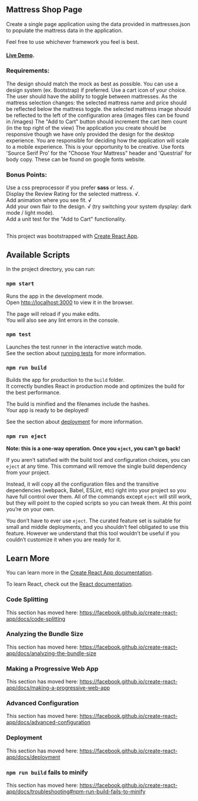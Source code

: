 ## Mattress Shop Page
Create a single page application using the data provided in mattresses.json to populate the mattress data in the application.

Feel free to use whichever framework you feel is best.

#### [Live Demo](https://rsobrado.github.io/Gap).

### Requirements:
The design should match the mock as best as possible.
You can use a design system (ex. Bootstrap) if preferred.
Use a cart icon of your choice.
The user should have the ability to toggle between mattresses.
As the mattress selection changes:
the selected mattress name and price should be reflected below the mattress toggle.
the selected mattress image should be reflected to the left of the configuration area (images files can be found in /images)
The "Add to Cart" button should increment the cart item count (in the top right of the view)
The application you create should be responsive though we have only provided the design for the desktop experience. You are responsible for deciding how the application will scale to a mobile experience. This is your opportunity to be creative.
Use fonts 'Source Serif Pro' for the "Choose Your Mattress" header and 'Questrial' for body copy. These can be found on google fonts website.
### Bonus Points:
Use a css preprocessor if you prefer **sass** or less. √.     
Display the Review Rating for the selected mattress. √.     
Add animation where you see fit. √     
Add your own flair to the design. √ (try switching your system dysplay: dark mode / light mode).    
Add a unit test for the "Add to Cart" functionality.    

## 

This project was bootstrapped with [Create React App](https://github.com/facebook/create-react-app).

## Available Scripts

In the project directory, you can run:

### `npm start`

Runs the app in the development mode.<br />
Open [http://localhost:3000](http://localhost:3000) to view it in the browser.

The page will reload if you make edits.<br />
You will also see any lint errors in the console.

### `npm test`

Launches the test runner in the interactive watch mode.<br />
See the section about [running tests](https://facebook.github.io/create-react-app/docs/running-tests) for more information.

### `npm run build`

Builds the app for production to the `build` folder.<br />
It correctly bundles React in production mode and optimizes the build for the best performance.

The build is minified and the filenames include the hashes.<br />
Your app is ready to be deployed!

See the section about [deployment](https://facebook.github.io/create-react-app/docs/deployment) for more information.

### `npm run eject`

**Note: this is a one-way operation. Once you `eject`, you can’t go back!**

If you aren’t satisfied with the build tool and configuration choices, you can `eject` at any time. This command will remove the single build dependency from your project.

Instead, it will copy all the configuration files and the transitive dependencies (webpack, Babel, ESLint, etc) right into your project so you have full control over them. All of the commands except `eject` will still work, but they will point to the copied scripts so you can tweak them. At this point you’re on your own.

You don’t have to ever use `eject`. The curated feature set is suitable for small and middle deployments, and you shouldn’t feel obligated to use this feature. However we understand that this tool wouldn’t be useful if you couldn’t customize it when you are ready for it.

## Learn More

You can learn more in the [Create React App documentation](https://facebook.github.io/create-react-app/docs/getting-started).

To learn React, check out the [React documentation](https://reactjs.org/).

### Code Splitting

This section has moved here: https://facebook.github.io/create-react-app/docs/code-splitting

### Analyzing the Bundle Size

This section has moved here: https://facebook.github.io/create-react-app/docs/analyzing-the-bundle-size

### Making a Progressive Web App

This section has moved here: https://facebook.github.io/create-react-app/docs/making-a-progressive-web-app

### Advanced Configuration

This section has moved here: https://facebook.github.io/create-react-app/docs/advanced-configuration

### Deployment

This section has moved here: https://facebook.github.io/create-react-app/docs/deployment

### `npm run build` fails to minify

This section has moved here: https://facebook.github.io/create-react-app/docs/troubleshooting#npm-run-build-fails-to-minify
